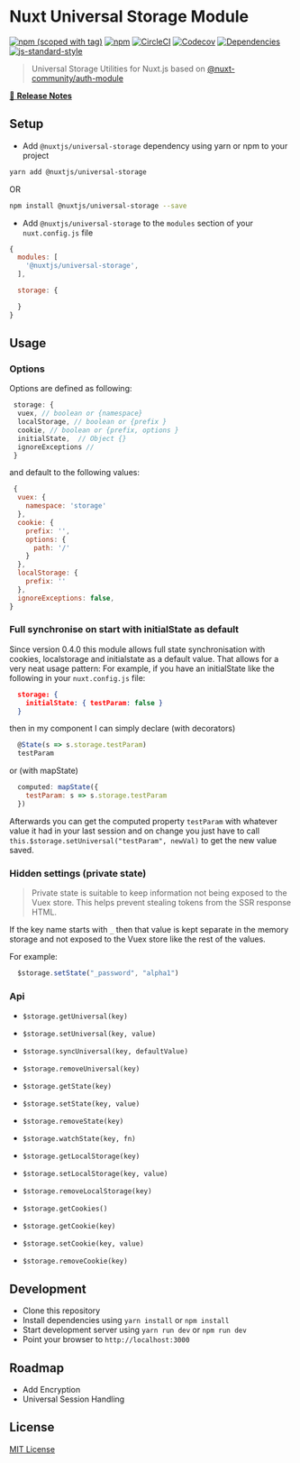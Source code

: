 # Nuxt Universal Storage Module

[![npm (scoped with tag)](https://img.shields.io/npm/v/@nuxtjs/universal-storage/latest.svg?style=flat-square)](https://npmjs.com/package/@nuxtjs/universal-storage)
[![npm](https://img.shields.io/npm/dt/@nuxtjs/universal-storage.svg?style=flat-square)](https://npmjs.com/package/@nuxtjs/universal-storage)
[![CircleCI](https://img.shields.io/circleci/project/github/nuxt-community/universal-storage-module.svg?style=flat-square)](https://circleci.com/gh/nuxt-community/universal-storage-module)
[![Codecov](https://img.shields.io/codecov/c/github/nuxt-community/universal-storage-module.svg?style=flat-square)](https://codecov.io/gh/nuxt-community/universal-storage-module)
[![Dependencies](https://david-dm.org/nuxt-community/universal-storage-module/status.svg?style=flat-square)](https://david-dm.org/nuxt-community/universal-storage-module)
[![js-standard-style](https://img.shields.io/badge/code_style-standard-brightgreen.svg?style=flat-square)](http://standardjs.com)

> Universal Storage Utilities for Nuxt.js based on [@nuxt-community/auth-module](https://github.com/nuxt-community/auth-module)

[📖 **Release Notes**](./CHANGELOG.md)

## Setup

- Add `@nuxtjs/universal-storage` dependency using yarn or npm to your project

```sh
yarn add @nuxtjs/universal-storage
```

OR

```sh
npm install @nuxtjs/universal-storage --save
```

- Add `@nuxtjs/universal-storage` to the `modules` section of your `nuxt.config.js` file

```js
{
  modules: [
    '@nuxtjs/universal-storage',
  ],

  storage: {

  }
}
```

## Usage

### Options

Options are defined as following:

```js
 storage: {
  vuex, // boolean or {namespace}
  localStorage, // boolean or {prefix }
  cookie, // boolean or {prefix, options }
  initialState,  // Object {}
  ignoreExceptions //
 }
```

and default to the following values:

```js
 {
  vuex: {
    namespace: 'storage'
  },
  cookie: {
    prefix: '',
    options: {
      path: '/'
    }
  },
  localStorage: {
    prefix: ''
  },
  ignoreExceptions: false,
}
```

### Full synchronise on start with initialState as default

Since version 0.4.0 this module allows full state synchronisation with cookies, localstorage and initialstate as a default value. That allows for a very neat usage pattern:
For example, if you have an initialState like the following in your `nuxt.config.js` file:

```json
  storage: {
    initialState: { testParam: false }
  }
```

then in my component I can simply declare (with decorators)

```js
  @State(s => s.storage.testParam)
  testParam
```

or  (with mapState)

```js
  computed: mapState({
    testParam: s => s.storage.testParam
  })
```

Afterwards you can get the computed property `testParam` with whatever value it had in your last session and on change you just have to call `this.$storage.setUniversal("testParam", newVal)` to get the new value saved.

### Hidden settings (private state)

> Private state is suitable to keep information not being exposed to the Vuex store.
> This helps prevent stealing tokens from the SSR response HTML.

If the key name starts with `_` then that value is kept separate in the memory storage and not exposed to the Vuex store like the rest of the values.

For example:

```js
  $storage.setState("_password", "alpha1")
```

### Api

- `$storage.getUniversal(key)`

- `$storage.setUniversal(key, value)`

- `$storage.syncUniversal(key, defaultValue)`

- `$storage.removeUniversal(key)`

- `$storage.getState(key)`

- `$storage.setState(key, value)`

- `$storage.removeState(key)`

- `$storage.watchState(key, fn)`

- `$storage.getLocalStorage(key)`

- `$storage.setLocalStorage(key, value)`

- `$storage.removeLocalStorage(key)`

- `$storage.getCookies()`

- `$storage.getCookie(key)`

- `$storage.setCookie(key, value)`

- `$storage.removeCookie(key)`

## Development

- Clone this repository
- Install dependencies using `yarn install` or `npm install`
- Start development server using `yarn run dev` or `npm run dev`
- Point your browser to `http://localhost:3000`

## Roadmap

- Add Encryption
- Universal Session Handling

## License

[MIT License](./LICENSE)
